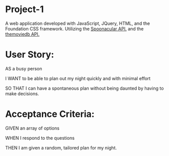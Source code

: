 # Project-1

A web application developed with JavaScript, JQuery, HTML, and the Foundation CSS framework. Utilizing the [Spoonacular API.](https://spoonacular.com/food-api) and the [themoviedb API.](https://developers.themoviedb.org/3/getting-started/introduction)
# User Story:
AS a busy person

I WANT to be able to plan out my night quickly and with minimal effort

SO THAT I can have a spontaneous plan without being daunted by having to make decisions. 
# Acceptance Criteria:
GIVEN an array of options

WHEN I respond to the questions 

THEN I am given a random, tailored plan for my night.